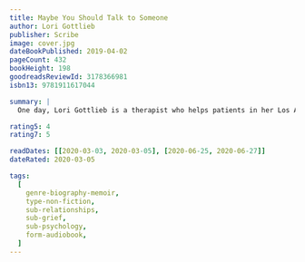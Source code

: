 ```yaml
---
title: Maybe You Should Talk to Someone
author: Lori Gottlieb
publisher: Scribe
image: cover.jpg
dateBookPublished: 2019-04-02
pageCount: 432
bookHeight: 198
goodreadsReviewId: 3178366981
isbn13: 9781911617044

summary: |
  One day, Lori Gottlieb is a therapist who helps patients in her Los Angeles practice. The next, a crisis causes her world to come crashing down, and she finds herself seeking the advice she vocationally gives to others. With startling wisdom and humour, Gottlieb invites us into her world as both clinician and patient, examining the truths and fictions we tell ourselves and others as we teeter on the tightrope between love and desire, meaning and mortality, guilt and redemption, terror and courage, hope and change.

rating5: 4
rating7: 5

readDates: [[2020-03-03, 2020-03-05], [2020-06-25, 2020-06-27]]
dateRated: 2020-03-05

tags:
  [
    genre-biography-memoir,
    type-non-fiction,
    sub-relationships,
    sub-grief,
    sub-psychology,
    form-audiobook,
  ]
---
```

